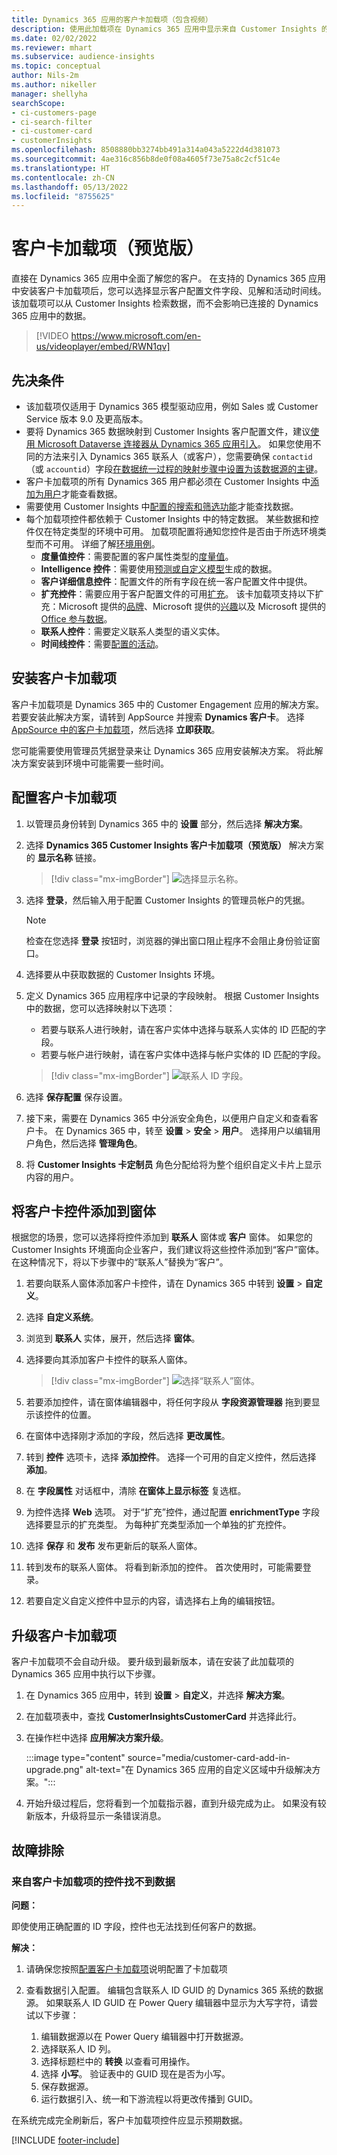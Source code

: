 ```yaml
---
title: Dynamics 365 应用的客户卡加载项（包含视频）
description: 使用此加载项在 Dynamics 365 应用中显示来自 Customer Insights 的客户配置文件数据。
ms.date: 02/02/2022
ms.reviewer: mhart
ms.subservice: audience-insights
ms.topic: conceptual
author: Nils-2m
ms.author: nikeller
manager: shellyha
searchScope:
- ci-customers-page
- ci-search-filter
- ci-customer-card
- customerInsights
ms.openlocfilehash: 8508880bb3274bb491a314a043a5222d4d381073
ms.sourcegitcommit: 4ae316c856b8de0f08a4605f73e75a8c2cf51c4e
ms.translationtype: HT
ms.contentlocale: zh-CN
ms.lasthandoff: 05/13/2022
ms.locfileid: "8755625"
---
```

# <a name="customer-card-add-in-preview"></a>客户卡加载项（预览版）

直接在 Dynamics 365 应用中全面了解您的客户。 在支持的 Dynamics 365 应用中安装客户卡加载项后，您可以选择显示客户配置文件字段、见解和活动时间线。 该加载项可以从 Customer Insights 检索数据，而不会影响已连接的 Dynamics 365 应用中的数据。

> [!VIDEO https://www.microsoft.com/en-us/videoplayer/embed/RWN1qv]

## <a name="prerequisites"></a>先决条件

- 该加载项仅适用于 Dynamics 365 模型驱动应用，例如 Sales 或 Customer Service 版本 9.0 及更高版本。
- 要将 Dynamics 365 数据映射到 Customer Insights 客户配置文件，建议[使用 Microsoft Dataverse 连接器从 Dynamics 365 应用引入](connect-power-query.md)。 如果您使用不同的方法来引入 Dynamics 365 联系人（或客户），您需要确保 `contactid`（或 `accountid`）字段[在数据统一过程的映射步骤中设置为该数据源的主键](map-entities.md#select-primary-key-and-semantic-type-for-attributes)。
- 客户卡加载项的所有 Dynamics 365 用户都必须在 Customer Insights 中[添加为用户](permissions.md)才能查看数据。
- 需要使用 Customer Insights 中[配置的搜索和筛选功能](search-filter-index.md)才能查找数据。
- 每个加载项控件都依赖于 Customer Insights 中的特定数据。 某些数据和控件仅在特定类型的环境中可用。 加载项配置将通知您控件是否由于所选环境类型而不可用。 详细了解[环境用例](work-with-business-accounts.md)。
  - **度量值控件**：需要配置的客户属性类型的[度量值](measures.md)。
  - **Intelligence 控件**：需要使用[预测或自定义模型](predictions-overview.md)生成的数据。
  - **客户详细信息控件**：配置文件的所有字段在统一客户配置文件中提供。
  - **扩充控件**：需要应用于客户配置文件的可用[扩充](enrichment-hub.md)。 该卡加载项支持以下扩充：Microsoft 提供的[品牌](enrichment-microsoft.md)、Microsoft 提供的[兴趣](enrichment-microsoft.md)以及 Microsoft 提供的 [Office 参与数据](enrichment-office.md)。
  - **联系人控件**：需要定义联系人类型的语义实体。
  - **时间线控件**：需要[配置的活动](activities.md)。

## <a name="install-the-customer-card-add-in"></a>安装客户卡加载项

客户卡加载项是 Dynamics 365 中的 Customer Engagement 应用的解决方案。 若要安装此解决方案，请转到 AppSource 并搜索 **Dynamics 客户卡**。 选择 [AppSource 中的客户卡加载项](https://appsource.microsoft.com/product/dynamics-365/mscrm.dynamics_365_customer_insights_customer_card_addin?tab=Overview)，然后选择 **立即获取**。

您可能需要使用管理员凭据登录来让 Dynamics 365 应用安装解决方案。 将此解决方案安装到环境中可能需要一些时间。

## <a name="configure-the-customer-card-add-in"></a>配置客户卡加载项

1. 以管理员身份转到 Dynamics 365 中的 **设置** 部分，然后选择 **解决方案**。

1. 选择 **Dynamics 365 Customer Insights 客户卡加载项（预览版）** 解决方案的 **显示名称** 链接。

   > [!div class="mx-imgBorder"]
   > ![选择显示名称。](media/select-display-name.png "选择显示名称。")

1. 选择 **登录**，然后输入用于配置 Customer Insights 的管理员帐户的凭据。

   > [!NOTE]
   > 检查在您选择 **登录** 按钮时，浏览器的弹出窗口阻止程序不会阻止身份验证窗口。

1. 选择要从中获取数据的 Customer Insights 环境。

1. 定义 Dynamics 365 应用程序中记录的字段映射。 根据 Customer Insights 中的数据，您可以选择映射以下选项：
   - 若要与联系人进行映射，请在客户实体中选择与联系人实体的 ID 匹配的字段。
   - 若要与帐户进行映射，请在客户实体中选择与帐户实体的 ID 匹配的字段。

   > [!div class="mx-imgBorder"]
   > ![联系人 ID 字段。](media/contact-id-field.png "联系人 ID 字段。")

1. 选择 **保存配置** 保存设置。

1. 接下来，需要在 Dynamics 365 中分派安全角色，以便用户自定义和查看客户卡。 在 Dynamics 365 中，转至 **设置** > **安全** > **用户**。 选择用户以编辑用户角色，然后选择 **管理角色**。

1. 将 **Customer Insights 卡定制员** 角色分配给将为整个组织自定义卡片上显示内容的用户。

## <a name="add-customer-card-controls-to-forms"></a>将客户卡控件添加到窗体

根据您的场景，您可以选择将控件添加到 **联系人** 窗体或 **客户** 窗体。 如果您的 Customer Insights 环境面向企业客户，我们建议将这些控件添加到“客户”窗体。 在这种情况下，将以下步骤中的“联系人”替换为“客户”。

1. 若要向联系人窗体添加客户卡控件，请在 Dynamics 365 中转到 **设置** > **自定义**。

1. 选择 **自定义系统**。

1. 浏览到 **联系人** 实体，展开，然后选择 **窗体**。

1. 选择要向其添加客户卡控件的联系人窗体。

    > [!div class="mx-imgBorder"]
    > ![选择“联系人”窗体。](media/contact-active-forms.png "选择“联系人”窗体。")

1. 若要添加控件，请在窗体编辑器中，将任何字段从 **字段资源管理器** 拖到要显示该控件的位置。

1. 在窗体中选择刚才添加的字段，然后选择 **更改属性**。

1. 转到 **控件** 选项卡，选择 **添加控件**。 选择一个可用的自定义控件，然后选择 **添加**。

1. 在 **字段属性** 对话框中，清除 **在窗体上显示标签** 复选框。

1. 为控件选择 **Web** 选项。 对于“扩充”控件，通过配置 **enrichmentType** 字段选择要显示的扩充类型。 为每种扩充类型添加一个单独的扩充控件。

1. 选择 **保存** 和 **发布** 发布更新后的联系人窗体。

1. 转到发布的联系人窗体。 将看到新添加的控件。 首次使用时，可能需要登录。

1. 若要自定义自定义控件中显示的内容，请选择右上角的编辑按钮。

## <a name="upgrade-customer-card-add-in"></a>升级客户卡加载项

客户卡加载项不会自动升级。 要升级到最新版本，请在安装了此加载项的 Dynamics 365 应用中执行以下步骤。

1. 在 Dynamics 365 应用中，转到 **设置** > **自定义**，并选择 **解决方案**。

1. 在加载项表中，查找 **CustomerInsightsCustomerCard** 并选择此行。

1. 在操作栏中选择 **应用解决方案升级**。

   :::image type="content" source="media/customer-card-add-in-upgrade.png" alt-text="在 Dynamics 365 应用的自定义区域中升级解决方案。":::

1. 开始升级过程后，您将看到一个加载指示器，直到升级完成为止。 如果没有较新版本，升级将显示一条错误消息。

## <a name="troubleshooting"></a>故障排除

### <a name="controls-from-customer-card-add-in-dont-find-data"></a>来自客户卡加载项的控件找不到数据

**问题：**

即使使用正确配置的 ID 字段，控件也无法找到任何客户的数据。  

**解决：**

1. 请确保您按照[配置客户卡加载项](#configure-the-customer-card-add-in)说明配置了卡加载项

1. 查看数据引入配置。 编辑包含联系人 ID GUID 的 Dynamics 365 系统的数据源。 如果联系人 ID GUID 在 Power Query 编辑器中显示为大写字符，请尝试以下步骤：
    1. 编辑数据源以在 Power Query 编辑器中打开数据源。
    1. 选择联系人 ID 列。
    1. 选择标题栏中的 **转换** 以查看可用操作。
    1. 选择 **小写**。 验证表中的 GUID 现在是否为小写。
    1. 保存数据源。
    1. 运行数据引入、统一和下游流程以将更改传播到 GUID。

在系统完成完全刷新后，客户卡加载项控件应显示预期数据。

[!INCLUDE [footer-include](includes/footer-banner.md)]
